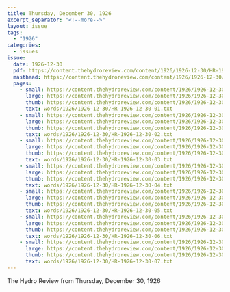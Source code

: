 ```yaml
---
title: Thursday, December 30, 1926
excerpt_separator: "<!--more-->"
layout: issue
tags:
  - "1926"
categories:
  - issues
issue:
  date: 1926-12-30
  pdf: https://content.thehydroreview.com/content/1926/1926-12-30/HR-1926-12-30.pdf
  masthead: https://content.thehydroreview.com/content/1926/1926-12-30/masthead/HR-1926-12-30.jpg
  pages:
    - small: https://content.thehydroreview.com/content/1926/1926-12-30/small/HR-1926-12-30-01.jpg
      large: https://content.thehydroreview.com/content/1926/1926-12-30/large/HR-1926-12-30-01.jpg
      thumb: https://content.thehydroreview.com/content/1926/1926-12-30/thumbnails/HR-1926-12-30-01.jpg
      text: words/1926/1926-12-30/HR-1926-12-30-01.txt
    - small: https://content.thehydroreview.com/content/1926/1926-12-30/small/HR-1926-12-30-02.jpg
      large: https://content.thehydroreview.com/content/1926/1926-12-30/large/HR-1926-12-30-02.jpg
      thumb: https://content.thehydroreview.com/content/1926/1926-12-30/thumbnails/HR-1926-12-30-02.jpg
      text: words/1926/1926-12-30/HR-1926-12-30-02.txt
    - small: https://content.thehydroreview.com/content/1926/1926-12-30/small/HR-1926-12-30-03.jpg
      large: https://content.thehydroreview.com/content/1926/1926-12-30/large/HR-1926-12-30-03.jpg
      thumb: https://content.thehydroreview.com/content/1926/1926-12-30/thumbnails/HR-1926-12-30-03.jpg
      text: words/1926/1926-12-30/HR-1926-12-30-03.txt
    - small: https://content.thehydroreview.com/content/1926/1926-12-30/small/HR-1926-12-30-04.jpg
      large: https://content.thehydroreview.com/content/1926/1926-12-30/large/HR-1926-12-30-04.jpg
      thumb: https://content.thehydroreview.com/content/1926/1926-12-30/thumbnails/HR-1926-12-30-04.jpg
      text: words/1926/1926-12-30/HR-1926-12-30-04.txt
    - small: https://content.thehydroreview.com/content/1926/1926-12-30/small/HR-1926-12-30-05.jpg
      large: https://content.thehydroreview.com/content/1926/1926-12-30/large/HR-1926-12-30-05.jpg
      thumb: https://content.thehydroreview.com/content/1926/1926-12-30/thumbnails/HR-1926-12-30-05.jpg
      text: words/1926/1926-12-30/HR-1926-12-30-05.txt
    - small: https://content.thehydroreview.com/content/1926/1926-12-30/small/HR-1926-12-30-06.jpg
      large: https://content.thehydroreview.com/content/1926/1926-12-30/large/HR-1926-12-30-06.jpg
      thumb: https://content.thehydroreview.com/content/1926/1926-12-30/thumbnails/HR-1926-12-30-06.jpg
      text: words/1926/1926-12-30/HR-1926-12-30-06.txt
    - small: https://content.thehydroreview.com/content/1926/1926-12-30/small/HR-1926-12-30-07.jpg
      large: https://content.thehydroreview.com/content/1926/1926-12-30/large/HR-1926-12-30-07.jpg
      thumb: https://content.thehydroreview.com/content/1926/1926-12-30/thumbnails/HR-1926-12-30-07.jpg
      text: words/1926/1926-12-30/HR-1926-12-30-07.txt
---
```


The Hydro Review from Thursday, December 30, 1926

<!--more-->

